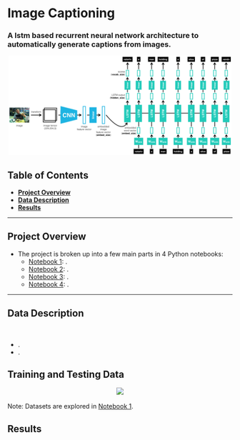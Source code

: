
# Image Captioning

### A lstm based recurrent neural network architecture to automatically generate captions from images.

<p align="center"><img src=https://raw.githubusercontent.com/ShashankKumbhare/image-captioning/main/images/encoder-decoder.png  width="500"></p>

## Table of Contents

- [**Project Overview**](#Project-Overview)
- [**Data Description**](#Data-Description)
- [**Results**](#Results)

---

## Project Overview

- The project is broken up into a few main parts in 4 Python notebooks:
  - [Notebook 1](): .  
  - [Notebook 2](): .  
  - [Notebook 3](): .  
  - [Notebook 4](): .  

---

## Data Description

<p align="center">
  <img src="" height="200" />
  <img src="" height="200" />
</p>

- .  
- .  

**Training and Testing Data**  
- 

<p align="center"><img src=  width="600"></p>

Note: Datasets are explored in [Notebook 1]().  

## Results


